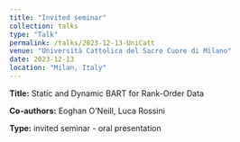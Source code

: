 ```yaml
---
title: "Invited seminar"
collection: talks
type: "Talk"
permalink: /talks/2023-12-13-UniCatt
venue: "Università Cattolica del Sacro Cuore di Milano"
date: 2023-12-13
location: "Milan, Italy"
---
```


<!-- [More information here](https://www.ecb.europa.eu/press/conferences/html/20230612_forecasting_techniques_CALL.en.html) -->


**Title:** Static and Dynamic BART for Rank-Order Data

**Co-authors:** Eoghan O'Neill, Luca Rossini

**Type:** invited seminar - oral presentation